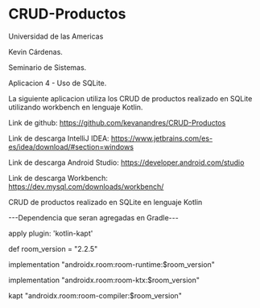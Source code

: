 # CRUD-Productos

Universidad de las Americas

Kevin Cárdenas.

Seminario de Sistemas.

Aplicacion 4 - Uso de SQLite.

La siguiente aplicacion utiliza los CRUD de productos realizado en SQLite utilizando workbench en lenguaje Kotlin. 

Link de github: https://github.com/kevanandres/CRUD-Productos

Link de descarga IntelliJ IDEA: https://www.jetbrains.com/es-es/idea/download/#section=windows

Link de descarga Android Studio: https://developer.android.com/studio

Link de descarga Workbench: https://dev.mysql.com/downloads/workbench/

CRUD de productos realizado en SQLite en lenguaje Kotlin
 
---Dependencia que seran agregadas en Gradle---

apply plugin: 'kotlin-kapt'

def room_version = "2.2.5"

implementation "androidx.room:room-runtime:$room_version"

implementation "androidx.room:room-ktx:$room_version"

kapt "androidx.room:room-compiler:$room_version"
